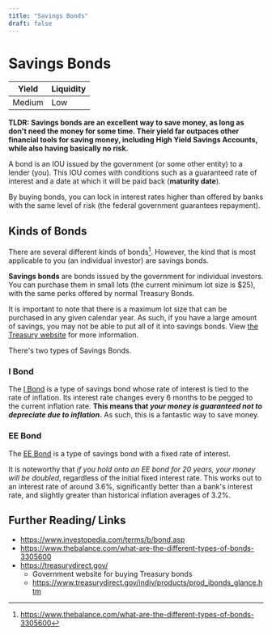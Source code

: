 ```yaml
---
title: "Savings Bonds"
draft: false
---
```


# Savings Bonds

| Yield  | Liquidity |
|--------|-----------|
| Medium | Low       |

**TLDR: Savings bonds are an excellent way to save money, as long as don't need the money for some time. Their yield far outpaces other financial tools for saving money, including High Yield Savings Accounts, while also having basically no risk.**

A bond is an IOU issued by the government (or some other entity) to a lender (you). This IOU comes with conditions such as a guaranteed rate of interest and a date at which it will be paid back (**maturity date**).

By buying bonds, you can lock in interest rates higher than offered by banks with the same level of risk (the federal government guarantees repayment).

## Kinds of Bonds

There are several different kinds of bonds[^1]. However, the kind that is most applicable to you (an individual investor) are savings bonds.

**Savings bonds** are bonds issued by the government for individual investors. You can purchase them in small lots (the current minimum lot size is $25), with the same perks offered by normal Treasury Bonds.

It is important to note that there is a maximum lot size that can be purchased in any given calendar year. As such, if you have a large amount of savings, you may not be able to put all of it into savings bonds. View [the Treasury website](https://www.treasurydirect.gov/indiv/research/indepth/indepth.htm) for more information.

There's two types of Savings Bonds.

### I Bond

The [I Bond](https://www.treasurydirect.gov/indiv/research/indepth/ibonds/res_ibonds.htm) is a type of savings bond whose rate of interest is tied to the rate of inflation. Its interest rate changes every 6 months to be pegged to the current inflation rate. **This means that _your money is guaranteed not to depreciate due to inflation_.** As such, this is a fantastic way to save money.

### EE Bond

The [EE Bond](https://www.treasurydirect.gov/indiv/research/indepth/ebonds/res_e_bonds.htm) is a type of savings bond with a fixed rate of interest.

It is noteworthy that _if you hold onto an EE bond for 20 years, your money will be doubled_, regardless of the initial fixed interest rate. This works out to an interest rate of around 3.6%, significantly better than a bank's interest rate, and slightly greater than historical inflation averages of 3.2%.

## Further Reading/ Links

* https://www.investopedia.com/terms/b/bond.asp
* https://www.thebalance.com/what-are-the-different-types-of-bonds-3305600
* https://treasurydirect.gov/
  * Government website for buying Treasury bonds
  * https://www.treasurydirect.gov/indiv/products/prod_ibonds_glance.htm

[^1]: https://www.thebalance.com/what-are-the-different-types-of-bonds-3305600

